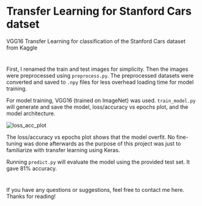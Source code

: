 # Transfer Learning for Stanford Cars datset
VGG16 Transfer Learning for classification of the Stanford Cars dataset from Kaggle
#
First, I renamed the train and test images for simplicity. Then the images were preprocessed using `preprocess.py`. The preprocessed datasets were converted and saved to `.npy` files for less overhead loading time for model training.

For model training, VGG16 (trained on ImageNet) was used. `train_model.py` will generate and save the model, loss/accuracy vs epochs plot, and the model architecture.

![loss_acc_plot](https://user-images.githubusercontent.com/60960803/127654731-147ffc7f-d3b2-4b0e-bf5e-f805abc9d9c4.jpg)

The loss/accuracy vs epochs plot shows that the model overfit. No fine-tuning was done afterwards as the purpose of this project was just to familiarize with transfer learning using Keras.

Running `predict.py` will evaluate the model using the provided test set. It gave 81% accuracy.
#
If you have any questions or suggestions, feel free to contact me here. Thanks for reading!
